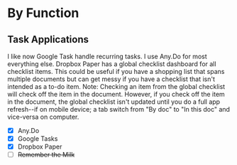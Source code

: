 # By Function

## Task Applications

I like now Google Task handle recurring tasks. I use Any.Do for most everything else. Dropbox Paper has a global checklist dashboard for all checklist items. This could be useful if you have a shopping list that spans multiple documents but can get messy if you have a checklist that isn't intended as a to-do item. Note: Checking an item from the global checklist will check off the item in the document. However, if you check off the item in the document, the global checklist isn't updated until you do a full app refresh--if on mobile device; a tab switch from "By doc" to "In this doc" and vice-versa on computer.

- [x] Any.Do
- [x] Google Tasks
- [x] Dropbox Paper
- [ ] ~~Remember the Milk~~
